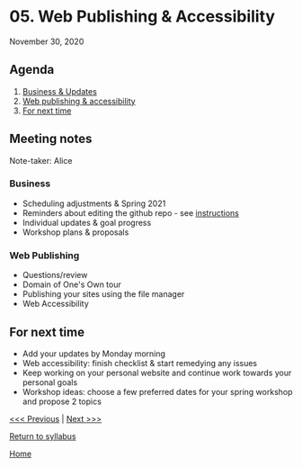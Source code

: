 # 05. Web Publishing & Accessibility
November 30, 2020


## Agenda
1. [Business & Updates](#meeting-notes)
2. [Web publishing & accessibility](#web-publishing)
3. [For next time](#for-next-time)

## Meeting notes
Note-taker: Alice

### Business
- Scheduling adjustments & Spring 2021
- Reminders about editing the github repo - see [instructions](../resources/instructions.md)
- Individual updates & goal progress
- Workshop plans & proposals

### Web Publishing
- Questions/review
- Domain of One's Own tour
- Publishing your sites using the file manager
- Web Accessibility

## For next time
- Add your updates by Monday morning
- Web accessibility: finish checklist & start remedying any issues
- Keep working on your personal website and continue work towards your personal goals
- Workshop ideas: choose a few preferred dates for your spring workshop and propose 2 topics

[<<< Previous](/04-web.md) | [Next >>>]()

[Return to syllabus](../syllabus.md)

[Home](../README.md)
